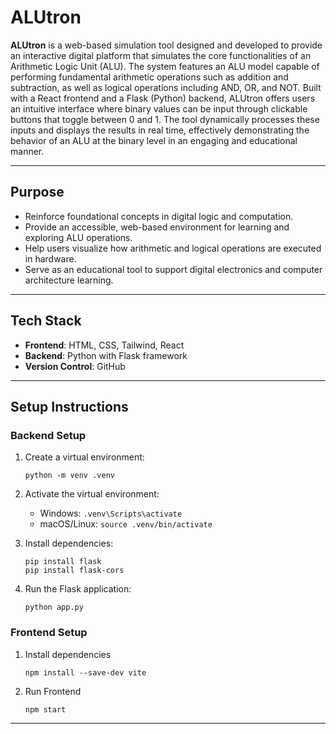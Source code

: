 # ALUtron

**ALUtron** is a web-based simulation tool designed and developed to provide an interactive digital platform that simulates the core functionalities of an Arithmetic Logic Unit (ALU). The system features an ALU model capable of performing fundamental arithmetic operations such as addition and subtraction, as well as logical operations including AND, OR, and NOT. Built with a React frontend and a Flask (Python) backend, ALUtron offers users an intuitive interface where binary values can be input through clickable buttons that toggle between 0 and 1. The tool dynamically processes these inputs and displays the results in real time, effectively demonstrating the behavior of an ALU at the binary level in an engaging and educational manner.

---

## Purpose

- Reinforce foundational concepts in digital logic and computation.
- Provide an accessible, web-based environment for learning and exploring ALU operations.
- Help users visualize how arithmetic and logical operations are executed in hardware.
- Serve as an educational tool to support digital electronics and computer architecture learning.

---

## Tech Stack

- **Frontend**: HTML, CSS, Tailwind, React
- **Backend**: Python with Flask framework
- **Version Control**: GitHub

---

## Setup Instructions
 
 ### Backend Setup
 
 1. Create a virtual environment:
    ```
    python -m venv .venv
    ```
 
 2. Activate the virtual environment:
    - Windows: `.venv\Scripts\activate`
    - macOS/Linux: `source .venv/bin/activate`
 
 3. Install dependencies:
    ```
    pip install flask
    pip install flask-cors
    ```
 
 4. Run the Flask application:
    ```
    python app.py
    ```
 
 ### Frontend Setup
 1. Install dependencies
     ```
    npm install --save-dev vite
    ```  
 3. Run Frontend
     ```
    npm start
    ```  
 ---
